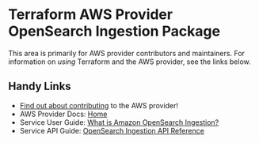 # Terraform AWS Provider OpenSearch Ingestion Package

This area is primarily for AWS provider contributors and maintainers. For information on _using_ Terraform and the AWS provider, see the links below.

## Handy Links

* [Find out about contributing](https://hashicorp.github.io/terraform-provider-aws/#contribute) to the AWS provider!
* AWS Provider Docs: [Home](https://registry.terraform.io/providers/hashicorp/aws/latest/docs)
* Service User Guide: [What is Amazon OpenSearch Ingestion?](https://docs.aws.amazon.com/opensearch-service/latest/developerguide/ingestion.html)
* Service API Guide: [OpenSearch Ingestion API Reference](https://docs.aws.amazon.com/opensearch-service/latest/APIReference/API_Operations_Amazon_OpenSearch_Ingestion.html)
